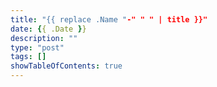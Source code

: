 ```yaml
---
title: "{{ replace .Name "-" " " | title }}"
date: {{ .Date }}
description: ""
type: "post"
tags: []
showTableOfContents: true
---
```



